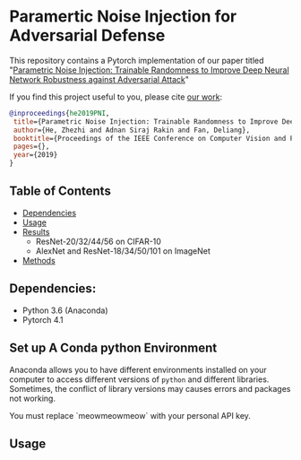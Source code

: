 # Paramertic Noise Injection for Adversarial Defense

This repository contains a Pytorch implementation of our paper titled "[Parametric Noise Injection: Trainable Randomness to Improve Deep Neural Network Robustness against Adversarial Attack]()"

If you find this project useful to you, please cite [our work]():

```bibtex
@inproceedings{he2019PNI,
 title={Parametric Noise Injection: Trainable Randomness to Improve Deep Neural Network Robustness against Adversarial Attack},
 author={He, Zhezhi and Adnan Siraj Rakin and Fan, Deliang},
 booktitle={Proceedings of the IEEE Conference on Computer Vision and Pattern Recognition},
 pages={},
 year={2019}
}
```

## Table of Contents
  
- [Dependencies](#Dependencies )
- [Usage](#Usage )
- [Results](#Results )
  - ResNet-20/32/44/56 on CIFAR-10
  - AlexNet and ResNet-18/34/50/101 on ImageNet
- [Methods](#Methods )
  
  
## Dependencies:
  
  
* Python 3.6 (Anaconda)
* Pytorch 4.1
  
## Set up A Conda python Environment
Anaconda allows you to have different environments installed on your computer to access different versions of `python` and different libraries. Sometimes, the conflict of library versions may causes errors and packages not working.

<aside class="Notice">
You must replace `meowmeowmeow` with your personal API key.
</aside>
  
  
## Usage
